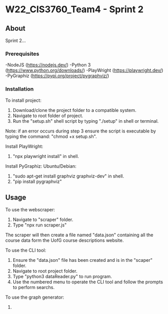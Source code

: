 # W22_CIS3760_Team4 - Sprint 2

<!-- ABOUT SECTION -->
## About 

Sprint 2... 

### Prerequisites

-NodeJS (https://nodejs.dev/)
-Python 3 (https://www.python.org/downloads/)
-PlayWright (https://playwright.dev/)
-PyGraphiz (https://pypi.org/project/pygraphviz/)

### Installation

To install project:
1. Download/clone the project folder to a compatible system.
2. Navigate to root folder of project. 
3. Run the "setup.sh" shell script by typing "./setup" in shell or terminal.

Note: if an error occurs during step 3 ensure the script is executable by typing the command:
"chmod +x setup.sh".

Install PlayWright:
1. "npx playwright install" in shell.

Install PyGraphiz:
Ubuntu/Debian:
1. "sudo apt-get install graphviz graphviz-dev" in shell.
2. "pip install pygraphviz"



## Usage

To use the webscraper:

1. Navigate to "scraper" folder.
2. Type "npx run scraper.js"

The scraper will then create a file named "data.json" containing all the 
course data form the UofG course descriptions website.

To use the CLI tool:

1. Ensure the "data.json" file has been created and is in the "scaper" folder.
2. Navigate to root project folder.
3. Type "python3 dataReader.py" to run program.
4. Use the numbered menu to operate the CLI tool and follow the prompts to perform searchs.

To use the graph generator:

1. 